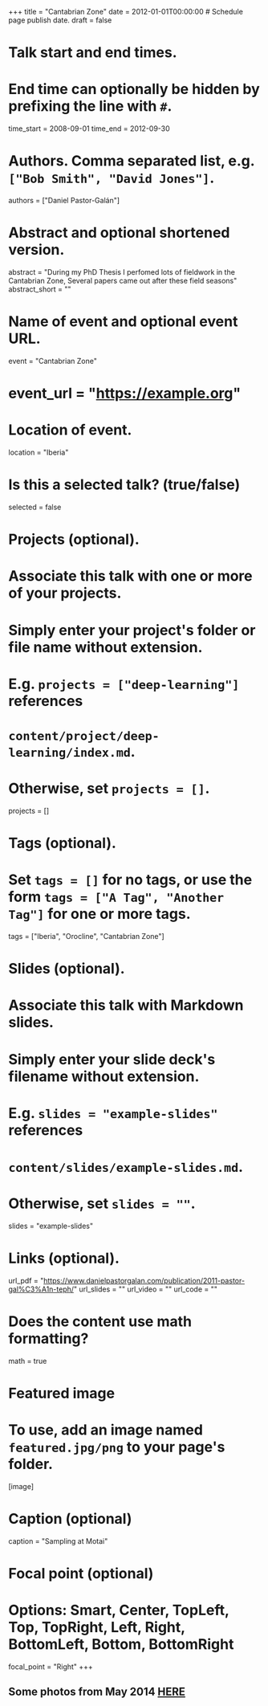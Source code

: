 +++
title = "Cantabrian Zone"
date = 2012-01-01T00:00:00  # Schedule page publish date.
draft = false

# Talk start and end times.
#   End time can optionally be hidden by prefixing the line with `#`.
time_start = 2008-09-01
time_end = 2012-09-30

# Authors. Comma separated list, e.g. `["Bob Smith", "David Jones"]`.
authors = ["Daniel Pastor-Galán"]

# Abstract and optional shortened version.
abstract = "During my PhD Thesis I perfomed lots of fieldwork in the Cantabrian Zone, Several papers came out after these field seasons"
abstract_short = ""

# Name of event and optional event URL.
 event = "Cantabrian Zone"
# event_url = "https://example.org"

# Location of event.
location = "Iberia"

# Is this a selected talk? (true/false)
selected = false

# Projects (optional).
#   Associate this talk with one or more of your projects.
#   Simply enter your project's folder or file name without extension.
#   E.g. `projects = ["deep-learning"]` references 
#   `content/project/deep-learning/index.md`.
#   Otherwise, set `projects = []`.
projects = []

# Tags (optional).
#   Set `tags = []` for no tags, or use the form `tags = ["A Tag", "Another Tag"]` for one or more tags.
tags = ["Iberia", "Orocline", "Cantabrian Zone"]

# Slides (optional).
#   Associate this talk with Markdown slides.
#   Simply enter your slide deck's filename without extension.
#   E.g. `slides = "example-slides"` references 
#   `content/slides/example-slides.md`.
#   Otherwise, set `slides = ""`.
slides = "example-slides"

# Links (optional).
url_pdf = "https://www.danielpastorgalan.com/publication/2011-pastor-gal%C3%A1n-teph/"
url_slides = ""
url_video = ""
url_code = ""

# Does the content use math formatting?
math = true

# Featured image
# To use, add an image named `featured.jpg/png` to your page's folder. 
[image]
  # Caption (optional)
  caption = "Sampling at Motai"

  # Focal point (optional)
  # Options: Smart, Center, TopLeft, Top, TopRight, Left, Right, BottomLeft, Bottom, BottomRight
  focal_point = "Right"
+++

## Some photos from May 2014 [HERE](https://photos.app.goo.gl/NOM80sChclpV6sLc2)

